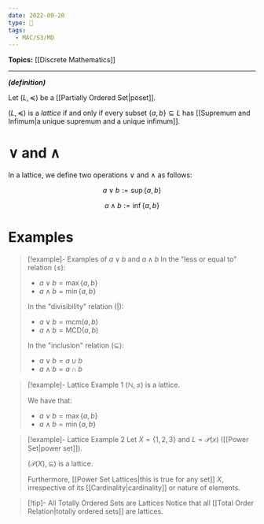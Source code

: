 ```yaml
---
date: 2022-09-20
type: 🧠
tags:
  - MAC/S3/MD
---
```


**Topics:** [[Discrete Mathematics]]

---

_**(definition)**_

Let $(L, \preceq)$ be a [[Partially Ordered Set|poset]].

$(L, \preceq)$ is a _lattice_ if and only if every subset $\{a, b\} \subseteq L$ has [[Supremum and Infimum|a unique supremum and a unique infimum]].

# $\lor$ and $\land$

In a lattice, we define two operations $\lor$ and $\land$ as follows:

$$
a \lor b := \sup\{a,b\}
$$

$$
a \land b := \inf\{a,b\}
$$

# Examples

> [!example]- Examples of $a \lor b$ and $a \land b$
> In the "less or equal to" relation ($\leq$):
>
> - $a \lor b = \max\{a,b\}$
> - $a \land b = \min\{a,b\}$
>
> In the "divisibility" relation ($|$):
>
> - $a \lor b = \text{mcm}(a,b)$
> - $a \land b = \text{MCD}(a,b)$
>
> In the "inclusion" relation ($\subseteq$):
>
> - $a \lor b = a \cup b$
> - $a \land b = a \cap b$

> [!example]- Lattice Example 1
> $(\mathbb{N}, \leq)$ is a lattice.
>
> We have that:
> - $a \lor b = \max\{a,b\}$
> - $a \land b = \min\{a,b\}$

> [!example]- Lattice Example 2
> Let $X = \{1,2,3\}$ and $L = \mathcal{P}(x)$ ([[Power Set|power set]]).
>
> $(\mathcal{P}(X), \subseteq)$ is a lattice.
>
> Furthermore, [[Power Set Lattices|this is true for any set]] $X$, irrespective of its [[Cardinality|cardinality]] or nature of elements.

> [!tip]- All Totally Ordered Sets are Lattices
> Notice that all [[Total Order Relation|totally ordered sets]] are lattices.
